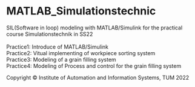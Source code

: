 # MATLAB_Simulationstechnic
SIL(Software in loop) modeling with MATLAB/Simulink for the practical course Simulationstechnik in SS22<br>
<br>
Practice1: Introduce of MATLAB/Simulink<br>
Practice2: Vitual implementing of workpiece sorting system<br>
Practice3: Modeling of a grain filling system<br>
Practice4: Modeling of Process and control for the grain filling system<br>

Copyright © Institute of Automation and Information Systems, TUM 2022
